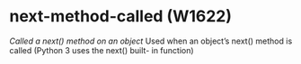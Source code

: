 # next-method-called (W1622)

*Called a next() method on an object* Used when an object’s next()
method is called (Python 3 uses the next() built- in function)
